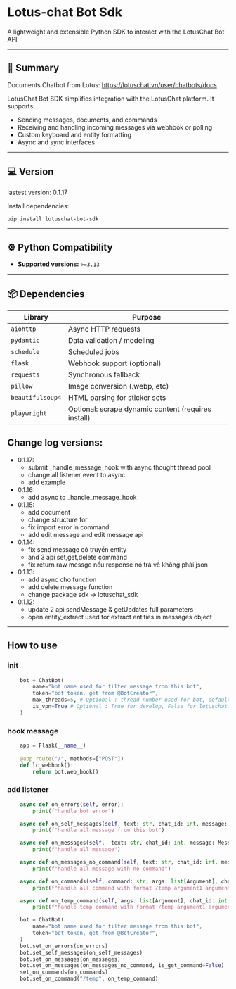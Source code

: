 # Lotus-chat Bot Sdk

A lightweight and extensible Python SDK to interact with the LotusChat Bot API

---

## 🚀 Summary

Documents Chatbot from Lotus: https://lotuschat.vn/user/chatbots/docs

LotusChat Bot SDK simplifies integration with the LotusChat platform. It supports:
- Sending messages, documents, and commands
- Receiving and handling incoming messages via webhook or polling
- Custom keyboard and entity formatting
- Async and sync interfaces

--- 
## 💻 Version 

lastest version: 0.1.17

Install dependencies:
```bash
pip install lotuschat-bot-sdk
```

---

## ⚙️ Python Compatibility

- **Supported versions:** `>=3.13`

---

## 📦 Dependencies

| Library       | Purpose                     |
|---------------|-----------------------------|
| `aiohttp`     | Async HTTP requests         |
| `pydantic`    | Data validation / modeling  |
| `schedule`    | Scheduled jobs              |
| `flask`       | Webhook support (optional)  |
| `requests`    | Synchronous fallback        |
| `pillow`      | Image conversion (.webp, etc) |
| `beautifulsoup4` | HTML parsing for sticker sets |
| `playwright`  | Optional: scrape dynamic content (requires install) |

## Change log versions:
- 0.1.17:
  - submit _handle_message_hook with async thought thread pool
  - change all listener event to async
  - add example
- 0.1.16:
  - add async to _handle_message_hook
- 0.1.15:
  - add document
  - change structure for 
  - fix import error in command.
  - add edit message and edit message api
- 0.1.14:
  - fix send message có truyền entity
  - and 3 api set,get,delete command
  - fix return raw messge nếu response nó trả về không phải json
- 0.1.13: 
  - add async cho function 
  - add delete message function
  - change package sdk -> lotuschat_sdk
- 0.1.12:
  - update 2 api sendMessage & getUpdates full parameters
  - open entity_extract used for extract entities in messages object

---

## How to use
### init
```python
    bot = ChatBot(
        name="bot name used for filter message from this bot",
        token="bot token, get from @BotCreator",
        max_threads=5, # Optional : thread number used for bot, default = 5
        is_vpn=True # Optional : True for develop, False for lotuschat.vn
    )
```

### hook message
```python
    app = Flask(__name__)
    
    @app.route("/", methods=["POST"])
    def lc_webhook():
        return bot.web_hook()
```

### add listener
```python
    async def on_errors(self, error):
        print(f"handle bot error")

    async def on_self_messages(self, text: str, chat_id: int, message: Message):
        print(f"handle all message from this bot")

    async def on_messages(self,  text: str, chat_id: int, message: Message):
        print(f"handle all message")

    async def on_messages_no_command(self, text: str, chat_id: int, message: Message):
        print(f"handle all message with no command")

    async def on_commands(self, command: str, args: list[Argument], chat_id: int, message: Message):
        print(f"handle all command with format /temp argument1 argument2...")

    async def on_temp_command(self, args: list[Argument], chat_id: int, message: Message):
        print(f"handle temp command with format /temp argument1 argument2...")

    bot = ChatBot(
        name="bot name used for filter message from this bot",
        token="bot token, get from @BotCreator",
    )
    bot.set_on_errors(on_errors)
    bot.set_self_messages(on_self_messages)
    bot.set_on_messages(on_messages)
    bot.set_on_messages(on_messages_no_command, is_get_command=False)
    set_on_commands(on_commands)
    bot.set_on_command("/temp", on_temp_command)
```